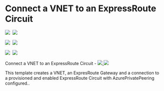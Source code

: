 # Connect a VNET to an ExpressRoute Circuit

<IMG SRC="https://azbotstorage.blob.core.windows.net/badges/301-expressroute-circuit-vnet-connection/PublicLastTestDate.svg" />&nbsp;
<IMG SRC="https://azbotstorage.blob.core.windows.net/badges/301-expressroute-circuit-vnet-connection/PublicDeployment.svg" />&nbsp;

<IMG SRC="https://azbotstorage.blob.core.windows.net/badges/301-expressroute-circuit-vnet-connection/FairfaxLastTestDate.svg" />&nbsp;
<IMG SRC="https://azbotstorage.blob.core.windows.net/badges/301-expressroute-circuit-vnet-connection/FairfaxDeployment.svg" />&nbsp;

<IMG SRC="https://azbotstorage.blob.core.windows.net/badges/301-expressroute-circuit-vnet-connection/BestPracticeResult.svg" />&nbsp;
<IMG SRC="https://azbotstorage.blob.core.windows.net/badges/301-expressroute-circuit-vnet-connection/CredScanResult.svg" />&nbsp;

Connect a VNET to an ExpressRoute Circuit - <a href="https://portal.azure.com/#create/Microsoft.Template/uri/https%3A%2F%2Fraw.githubusercontent.com%2FAzure%2Fazure-quickstart-templates%2Fmaster%2F301-expressroute-circuit-vnet-connection%2Fazuredeploy.json" target="_blank">
    <img src="http://azuredeploy.net/deploybutton.png"/>
</a>
<a href="http://armviz.io/#/?load=https%3A%2F%2Fraw.githubusercontent.com%2FAzure%2Fazure-quickstart-templates%2Fmaster%2F301-expressroute-circuit-vnet-connection%2Fazuredeploy.json" target="_blank">
    <img src="http://armviz.io/visualizebutton.png"/>
</a>

This template creates a VNET, an ExpresRoute Gateway and a connection to a provisioned and enabled ExpressRoute Circuit with AzurePrivatePeering configured..
